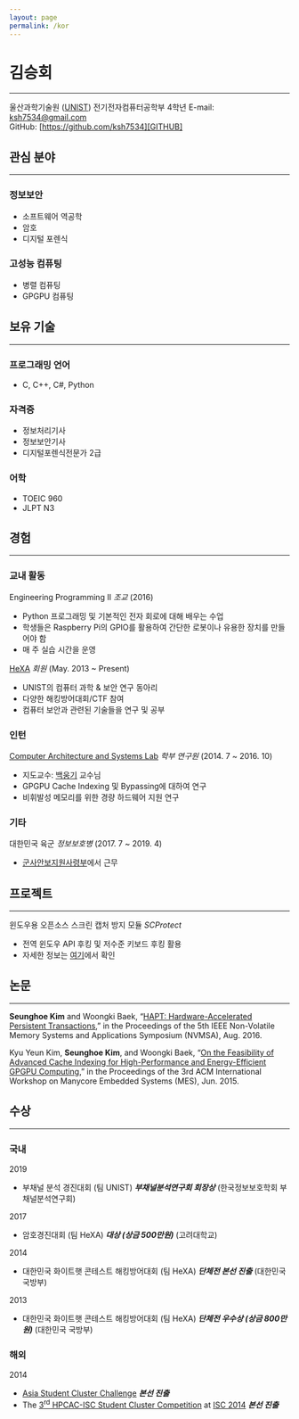 ```yaml
---
layout: page
permalink: /kor
---
```


# 김승회
----------

울산과학기술원 ([UNIST][UNIST_HOME]) 전기전자컴퓨터공학부 4학년
E-mail: [ksh7534@gmail.com](mailto:ksh7534@gmail.com)  
GitHub: [https://github.com/ksh7534][GITHUB]  

## 관심 분야
----------

### 정보보안
- 소프트웨어 역공학
- 암호
- 디지털 포렌식

### 고성능 컴퓨팅
- 병렬 컴퓨팅
- GPGPU 컴퓨팅

## 보유 기술
----------

### 프로그래밍 언어
- C, C++, C#, Python

### 자격증
- 정보처리기사
- 정보보안기사
- 디지털포렌식전문가 2급

### 어학
- TOEIC 960
- JLPT N3

## 경험
----------

### 교내 활동
Engineering Programming II *조교* (2016)
- Python 프로그래밍 및 기본적인 전자 회로에 대해 배우는 수업
- 학생들은 Raspberry Pi의 GPIO를 활용하여 간단한 로봇이나 유용한 장치를 만들어야 함
- 매 주 실습 시간을 운영

[HeXA][HeXA] *회원* (May. 2013 ~ Present)
- UNIST의 컴퓨터 과학 & 보안 연구 동아리
- 다양한 해킹방어대회/CTF 참여
- 컴퓨터 보안과 관련된 기술들을 연구 및 공부

### 인턴
[Computer Architecture and Systems Lab][CASL] *학부 연구원* (2014. 7 ~ 2016. 10)
- 지도교수: [백웅기][WBAEK] 교수님
- GPGPU Cache Indexing 및 Bypassing에 대하여 연구
- 비휘발성 메모리를 위한 경량 하드웨어 지원 연구

### 기타
대한민국 육군 *정보보호병* (2017. 7 ~ 2019. 4)
- [군사안보지원사령부][DSSC]에서 근무

## 프로젝트
----------

윈도우용 오픈소스 스크린 캡처 방지 모듈 *SCProtect*
- 전역 윈도우 API 후킹 및 저수준 키보드 후킹 활용
- 자세한 정보는 [여기][SCProtect]에서 확인

## 논문
----------

**Seunghoe Kim** and Woongki Baek, “[HAPT: Hardware-Accelerated Persistent Transactions][HAPT],” in the Proceedings of the 5th IEEE Non-Volatile Memory Systems and Applications Symposium (NVMSA), Aug. 2016.

Kyu Yeun Kim, **Seunghoe Kim**, and Woongki Baek, “[On the Feasibility of Advanced Cache Indexing for High-Performance and Energy-Efficient GPGPU Computing][CACHE],” in the Proceedings of the 3rd ACM International Workshop on Manycore Embedded Systems (MES), Jun. 2015.

## 수상
----------

### 국내
2019
- 부채널 분석 경진대회 (팀 UNIST) ***부채널분석연구회 회장상*** (한국정보보호학회 부채널분석연구회)

2017
- 암호경진대회 (팀 HeXA) ***대상 (상금 500만원)*** (고려대학교)

2014
- 대한민국 화이트햇 콘테스트 해킹방어대회 (팀 HeXA) ***단체전 본선 진출*** (대한민국 국방부)

2013
- 대한민국 화이트햇 콘테스트 해킹방어대회 (팀 HeXA) ***단체전 우수상 (상금 800만원)*** (대한민국 국방부)

### 해외
2014
- [Asia Student Cluster Challenge][ASC14_HOME] ***본선 진출***
- The [3<sup>rd</sup> HPCAC-ISC Student Cluster Competition][SCC14_HOME] at [ISC 2014][ISC14_HOME] ***본선 진출***

[UNIST_HOME]:https://www.unist.ac.kr "UNIST Homepage"
[GITHUB]:https://github.com/ksh7534 "GitHub Page"

[HeXA]:https://hexa.pro "HeXA Homepage"
[CASL]:http://casl.unist.ac.kr "CASL Homepage"
[WBAEK]:https://sites.google.com/site/woongkibaek/ "Prof. Woongki Baek's Homepage"
[DSSC]:http://www.dssc.mil.kr/ "DSSC Homepage"

[SCProtect]:https://github.com/ksh7534/SCProtect "SCProtect Github Page"

[HAPT]:https://ieeexplore.ieee.org/document/7547181 "HAPT Paper"
[CACHE]:https://dl.acm.org/citation.cfm?id=2768179 "Advance Cache Indexing Paper"

[ASC14_HOME]:https://www.asc-events.org/ASC14/index14en.php "ASC14 Homepage"
[SCC14_HOME]:https://www.hpcadvisorycouncil.com/events/2014/isc14-student-cluster-competition/ "SCC14 Homepage"
[ISC14_HOME]:http://2014.isc-hpc.com/isc14_ap/ "ISC14 Homepage"
